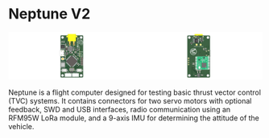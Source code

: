 # Neptune V2

<img src="/.github/images/neptune_front.png" width="50%" /><img src="/.github/images/neptune_back.png" width="50%" />

Neptune is a flight computer designed for testing basic thrust vector control (TVC) systems. It contains connectors for two servo motors with optional feedback, SWD and USB interfaces, radio communication using an RFM95W LoRa module, and a 9-axis IMU for determining the attitude of the vehicle.
